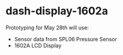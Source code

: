 ﻿# dash-display-1602a
Prototyping for May 28th will use:
- Sensor data from SPL06 Pressure Sensor
- 1602A LCD Display
